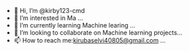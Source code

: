 - 👋 Hi, I’m @kirby123-cmd
- 👀 I’m interested in Ma ...
- 🌱 I’m currently learning Machine learing ...
- 💞️ I’m looking to collaborate on Machine learning projects...
- 📫 How to reach me:kirubaselvi40805@gmail.com ...

<!---
kirby123-cmd/kirby123-cmd is a ✨ special ✨ repository because its `README.md` (this file) appears on your GitHub profile.
You can click the Preview link to take a look at your changes.
--->
